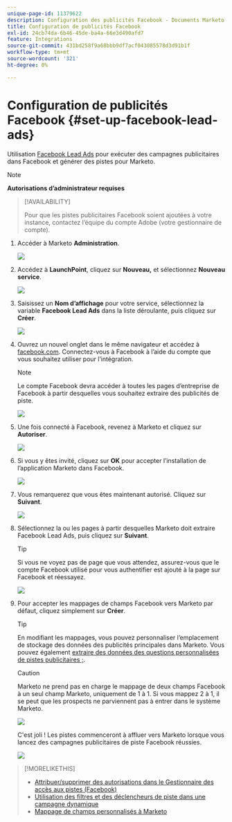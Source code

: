 ```yaml
---
unique-page-id: 11379622
description: Configuration des publicités Facebook - Documents Marketo - Documentation du produit
title: Configuration de publicités Facebook
exl-id: 24cb74da-6b46-45de-ba4a-66e3d490afd7
feature: Integrations
source-git-commit: 431bd258f9a68bbb9df7acf043085578d3d91b1f
workflow-type: tm+mt
source-wordcount: '321'
ht-degree: 0%

---
```


# Configuration de publicités Facebook {#set-up-facebook-lead-ads}

Utilisation [Facebook Lead Ads](https://www.facebook.com/business/a/lead-ads) pour exécuter des campagnes publicitaires dans Facebook et générer des pistes pour Marketo.

>[!NOTE]
>
>**Autorisations d’administrateur requises**

>[!AVAILABILITY]
>
>Pour que les pistes publicitaires Facebook soient ajoutées à votre instance, contactez l’équipe du compte Adobe (votre gestionnaire de compte).

1. Accéder à Marketo **Administration**.

   ![](assets/image2016-11-29-10-3a50-3a29.png)

1. Accédez à **LaunchPoint**, cliquez sur **Nouveau,** et sélectionnez **Nouveau service**.

   ![](assets/image2016-11-29-10-3a51-3a11.png)

1. Saisissez un **Nom d’affichage** pour votre service, sélectionnez la variable **Facebook Lead Ads** dans la liste déroulante, puis cliquez sur **Créer**.

   ![](assets/image2016-11-29-10-3a51-3a47.png)

1. Ouvrez un nouvel onglet dans le même navigateur et accédez à [facebook.com](https://www.facebook.com). Connectez-vous à Facebook à l’aide du compte que vous souhaitez utiliser pour l’intégration.

   >[!NOTE]
   >
   >Le compte Facebook devra accéder à toutes les pages d’entreprise de Facebook à partir desquelles vous souhaitez extraire des publicités de piste.

   ![](assets/image2016-11-29-10-3a52-3a29.png)

1. Une fois connecté à Facebook, revenez à Marketo et cliquez sur **Autoriser**.

   ![](assets/image2016-11-29-10-3a52-3a51.png)

1. Si vous y êtes invité, cliquez sur **OK** pour accepter l’installation de l’application Marketo dans Facebook.

   ![](assets/image2016-11-29-10-3a56-3a3.png)

1. Vous remarquerez que vous êtes maintenant autorisé. Cliquez sur **Suivant**.

   ![](assets/image2016-11-29-10-3a56-3a28.png)

1. Sélectionnez la ou les pages à partir desquelles Marketo doit extraire Facebook Lead Ads, puis cliquez sur **Suivant**.

   >[!TIP]
   >
   >Si vous ne voyez pas de page que vous attendez, assurez-vous que le compte Facebook utilisé pour vous authentifier est ajouté à la page sur Facebook et réessayez.

   ![](assets/image2016-11-29-10-3a58-3a36.png)

1. Pour accepter les mappages de champs Facebook vers Marketo par défaut, cliquez simplement sur **Créer**.

   >[!TIP]
   >
   >En modifiant les mappages, vous pouvez personnaliser l’emplacement de stockage des données des publicités principales dans Marketo. Vous pouvez également [extraire des données des questions personnalisées de pistes publicitaires ;](/help/marketo/product-docs/demand-generation/facebook/set-up-facebook-lead-ads/map-custom-fields-to-marketo.md).

   >[!CAUTION]
   >
   >Marketo ne prend pas en charge le mappage de deux champs Facebook à un seul champ Marketo, uniquement de 1 à 1. Si vous mappez 2 à 1, il se peut que les prospects ne parviennent pas à entrer dans le système Marketo.

   ![](assets/image2016-11-29-11-3a0-3a2.png)

   C&#39;est joli ! Les pistes commenceront à affluer vers Marketo lorsque vous lancez des campagnes publicitaires de piste Facebook réussies.

   ![](assets/image2016-11-29-12-3a32-3a54.png)

>[!MORELIKETHIS]
>
>* [Attribuer/supprimer des autorisations dans le Gestionnaire des accès aux pistes (Facebook)](https://www.facebook.com/business/help/540596413257598?id=735435806665862)
>* [Utilisation des filtres et des déclencheurs de piste dans une campagne dynamique](/help/marketo/product-docs/demand-generation/facebook/use-lead-ads-filters-and-triggers-in-a-smart-campaign.md)
>* [Mappage de champs personnalisés à Marketo](/help/marketo/product-docs/demand-generation/facebook/set-up-facebook-lead-ads/map-custom-fields-to-marketo.md)
